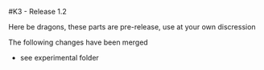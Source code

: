 #K3 - Release 1.2

Here be dragons, these parts are pre-release, use at your own discression

The following changes have been merged
 - see experimental folder
